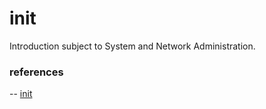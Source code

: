 # init
Introduction subject to System and Network Administration.


### references

-- [init](https://quizlet.com/355888462/ft_init-flash-cards/)
